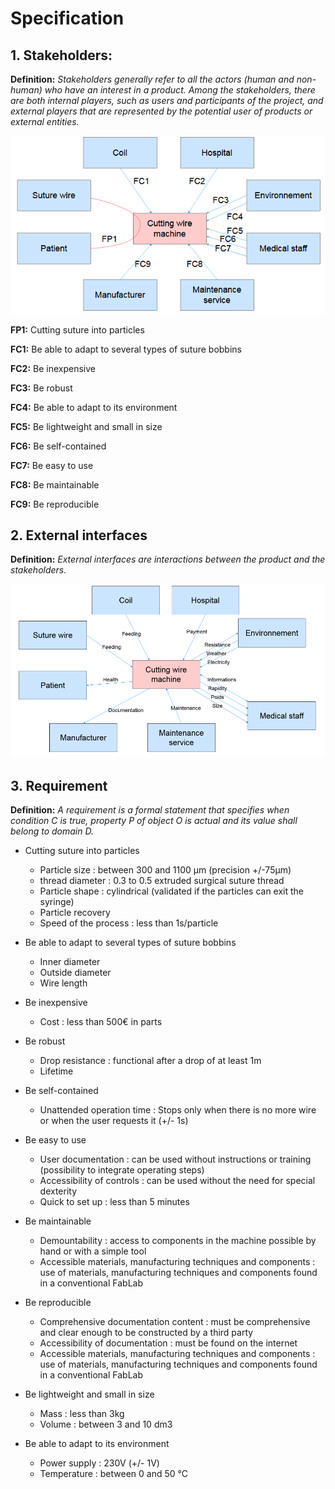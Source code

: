 # Specification
  
## 1. Stakeholders:
  
**Definition:** *Stakeholders generally refer to all the actors (human and non-human) who have an interest in a product. Among the stakeholders, there are both internal players, such as users and participants of the project, and external players that are represented by the potential user of products or external entities.*

<p align="center">
  <img src="https://github.com/TomGosnik/FairEmbo-Project/blob/main/Source/Pictures/Specifications_Stakeholders.png" />
<p/>

**FP1:** Cutting suture into particles

**FC1:** Be able to adapt to several types of suture bobbins

**FC2:** Be inexpensive

**FC3:** Be robust

**FC4:** Be able to adapt to its environment

**FC5:** Be lightweight and small in size

**FC6:** Be self-contained

**FC7:** Be easy to use

**FC8:** Be maintainable

**FC9:** Be reproducible
  
## 2. External interfaces
  
**Definition:**  *External interfaces are interactions between the product and the stakeholders.*

<p align="center">
  <img src="https://github.com/TomGosnik/FairEmbo-Project/blob/main/Source/Pictures/Specifications_External%20interfaces.png" />
<p/>

## 3. Requirement

**Definition:** *A requirement is a formal statement that specifies when condition C is true, property P of object O is actual and its value shall belong  to domain D.*

* Cutting suture into particles
  * Particle size : between 300 and 1100 µm	(precision +/-75µm)
  * thread diameter : 0.3 to 0.5 extruded surgical suture thread
  * Particle shape : cylindrical (validated if the particles can exit the syringe)
  * Particle recovery
  * Speed of the process : less than 1s/particle

* Be able to adapt to several types of suture bobbins
  * Inner diameter 
  * Outside diameter
  * Wire length

* Be inexpensive
  * Cost : less than 500€ in parts

* Be robust
  * Drop resistance : functional after a drop of at least 1m
  * Lifetime 

* Be self-contained
  * Unattended operation time : Stops only when there is no more wire or when the user requests it (+/- 1s)

* Be easy to use
  * User documentation : can be used without instructions or training (possibility to integrate operating steps)
  * Accessibility of controls : can be used without the need for special dexterity
  * Quick to set up : less than 5 minutes

* Be maintainable
  * Demountability : access to components in the machine possible by hand or with a simple tool
  * Accessible materials, manufacturing techniques and components : use of materials, manufacturing techniques and components found in a conventional FabLab

* Be reproducible
  * Comprehensive documentation content : must be comprehensive and clear enough to be constructed by a third party
  * Accessibility of documentation : must be found on the internet
  * Accessible materials, manufacturing techniques and components : use of materials, manufacturing techniques and components found in a conventional FabLab

* Be lightweight and small in size
  * Mass : less than 3kg
  * Volume : between 3 and 10 dm3
 
* Be able to adapt to its environment
  * Power supply : 230V (+/- 1V)
  * Temperature : between 0 and 50 °C
